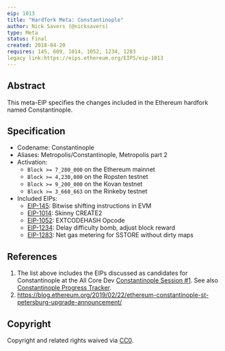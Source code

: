```yaml
---
eip: 1013
title: "Hardfork Meta: Constantinople"
author: Nick Savers (@nicksavers)
type: Meta
status: Final
created: 2018-04-20
requires: 145, 609, 1014, 1052, 1234, 1283
legacy link:https://eips.ethereum.org/EIPS/eip-1013
---
```


## Abstract

This meta-EIP specifies the changes included in the Ethereum hardfork named Constantinople.

## Specification

- Codename: Constantinople
- Aliases: Metropolis/Constantinople, Metropolis part 2
- Activation:
  - `Block >= 7_280_000` on the Ethereum mainnet
  - `Block >= 4,230,000` on the Ropsten testnet
  - `Block >= 9_200_000` on the Kovan testnet
  - `Block >= 3_660_663` on the Rinkeby testnet
- Included EIPs:
  - [EIP-145](https://eips.ethereum.org/EIPS/eip-145): Bitwise shifting instructions in EVM
  - [EIP-1014](https://eips.ethereum.org/EIPS/eip-1014): Skinny CREATE2
  - [EIP-1052](https://eips.ethereum.org/EIPS/eip-1052): EXTCODEHASH Opcode
  - [EIP-1234](https://eips.ethereum.org/EIPS/eip-1234): Delay difficulty bomb, adjust block reward
  - [EIP-1283](https://eips.ethereum.org/EIPS/eip-1283): Net gas metering for SSTORE without dirty maps

## References

1. The list above includes the EIPs discussed as candidates for Constantinople at the All Core Dev [Constantinople Session #1](https://github.com/ethereum/pm/issues/55). See also [Constantinople Progress Tracker](https://github.com/ethereum/pm/wiki/Constantinople-Progress-Tracker).
2. https://blog.ethereum.org/2019/02/22/ethereum-constantinople-st-petersburg-upgrade-announcement/

## Copyright

Copyright and related rights waived via [CC0](https://creativecommons.org/publicdomain/zero/1.0/).
